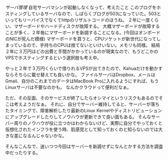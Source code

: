 *サーバ管理* 自宅サーバマシンが起動しなくなって、考えたこと
このブログをホスティングしているサーバなので、しばらくブログが503になっていた。503といってもリーバイスでなくてhttpのリザルトコードのほうね。
２年に一度くらい、マザーボードやハードディスクが故障する。
大概マザーボードが故障することが多く、２年毎にマザーボードを新調することになる。(今回はオンボードのNICが死んだ模様)
マザーボードを買うと、CPUソケットが新世代になってしまっているので、手持ちのCPUは捨てないといけいない。メモリも同様。
結局２年に３万円ほどの出費と手間がかかっているのが現実なので、もうどこかのVPSでホスティングするという選択肢も考え中。

やっと２年で３万円くらいで借りれるVPSが出てきたので、Kahuaだけを動かすならそちらに載せ替えても良いかな。
ファイルサーバはDropbox、メールはGmail、自分のこれまでのデータはMacBook Proに入れるようにすれば、もうLinuxサーバは不要なのかも。
なんかクラウドって便利だなぁ。

ただ、その反面、そのサービスが終了したらオシマイというリスクもあるのでそこは考えようだなぁ。
それに、自分でサーバー維持してると、サーバーが落ちたタイミングで、障害解析したり最新のLinux Kernelやディストリビューションにアップグレードしたりしてノウハウが更新できて良い面もある。
そんなサーバー周りのノウハウが役に立つかはわからないけど、実際に自分でやっておくと仮想化されたインフラを使う時、肌感覚として知っておくのと知らないのでは大きな差になるんじゃないかな。

そんなこんなで、迷いつつ今回はサーバーを新調せずになんとかする方法を調査中だったりする。

